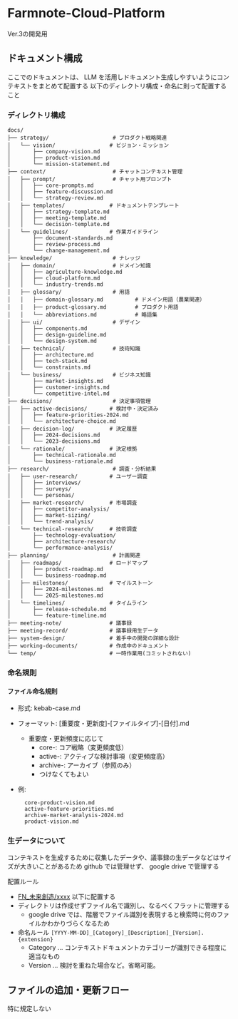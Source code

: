 # Farmnote-Cloud-Platform

Ver.3の開発用

## ドキュメント構成

ここでのドキュメントは、 LLM を活用しドキュメント生成しやすいようにコンテキストをまとめて配置する
以下のディレクトリ構成・命名に則って配置すること

### ディレクトリ構成

```text
docs/
├── strategy/                    # プロダクト戦略関連
│   └── vision/                 # ビジョン・ミッション
│       ├── company-vision.md
│       ├── product-vision.md
│       └── mission-statement.md
├── context/                     # チャットコンテキスト管理
│   ├── prompt/                  # チャット用プロンプト
│   │   ├── core-prompts.md
│   │   ├── feature-discussion.md
│   │   └── strategy-review.md
│   ├── templates/              # ドキュメントテンプレート
│   │   ├── strategy-template.md
│   │   ├── meeting-template.md
│   │   └── decision-template.md
│   └── guidelines/             # 作業ガイドライン
│       ├── document-standards.md
│       ├── review-process.md
│       └── change-management.md
├── knowledge/                   # ナレッジ
│   ├── domain/                  # ドメイン知識
│   │   ├── agriculture-knowledge.md
│   │   ├── cloud-platform.md
│   │   └── industry-trends.md
│   ├── glossary/                # 用語
│   │   ├── domain-glossary.md          # ドメイン用語（農業関連）
│   │   ├── product-glossary.md         # プロダクト用語
│   │   └── abbreviations.md            # 略語集
│   ├── ui/                      # デザイン
│   │   ├── components.md
│   │   ├── design-guideline.md
│   │   └── design-system.md
│   ├── technical/               # 技術知識
│   │   ├── architecture.md
│   │   ├── tech-stack.md
│   │   └── constraints.md
│   └── business/                # ビジネス知識
│       ├── market-insights.md
│       ├── customer-insights.md
│       └── competitive-intel.md
├── decisions/                   # 決定事項管理
│   ├── active-decisions/       # 検討中・決定済み
│   │   ├── feature-priorities-2024.md
│   │   └── architecture-choice.md
│   ├── decision-log/           # 決定履歴
│   │   ├── 2024-decisions.md
│   │   └── 2023-decisions.md
│   └── rationale/              # 決定根拠
│       ├── technical-rationale.md
│       └── business-rationale.md
├── research/                    # 調査・分析結果
│   ├── user-research/          # ユーザー調査
│   │   ├── interviews/
│   │   ├── surveys/
│   │   └── personas/
│   ├── market-research/        # 市場調査
│   │   ├── competitor-analysis/
│   │   ├── market-sizing/
│   │   └── trend-analysis/
│   └── technical-research/     # 技術調査
│       ├── technology-evaluation/
│       ├── architecture-research/
│       └── performance-analysis/
├── planning/                    # 計画関連
│   ├── roadmaps/               # ロードマップ
│   │   ├── product-roadmap.md
│   │   └── business-roadmap.md
│   ├── milestones/             # マイルストーン
│   │   ├── 2024-milestones.md
│   │   └── 2025-milestones.md
│   └── timelines/              # タイムライン
│       ├── release-schedule.md
│       └── feature-timeline.md
├── meeting-note/               # 議事録
├── meeting-record/             # 議事録用生データ
├── system-design/              # 着手中の開発の詳細な設計
├── working-documents/          # 作成中のドキュメント
└── temp/                       # 一時作業用(コミットされない)
```

### 命名規則

#### ファイル命名規則

- 形式: kebab-case.md
- フォーマット: [重要度・更新度]-[ファイルタイプ]-[日付].md
  - 重要度・更新頻度に応じて
    - core-: コア戦略（変更頻度低）
    - active-: アクティブな検討事項（変更頻度高）
    - archive-: アーカイブ（参照のみ）
    - つけなくてもよい
- 例:

    ```text
      core-product-vision.md
      active-feature-priorities.md
      archive-market-analysis-2024.md
      product-vision.md
    ```

### 生データについて

コンテキストを生成するために収集したデータや、議事録の生データなどはサイズが大きいことがあるため github では管理せず、 google drive で管理する

配置ルール

- [FN_未来創造/xxxx](https://drive.google.com/drive/u/0/folders/0AMHu3OG_TRqYUk9PVA) 以下に配置する
- ディレクトリは作成せずファイル名で識別し、なるべくフラットに管理する
  - google drive では、階層でファイル識別を表現すると検索時に何のファイルかわかりづらくなるため
- 命名ルール `[YYYY-MM-DD]_[Category]_[Description]_[Version].{extension}`
  - Category … コンテキストドキュメントカテゴリーが識別できる程度に適当なもの
  - Version … 検討を重ねた場合など。省略可能。

## ファイルの追加・更新フロー

特に規定しない
